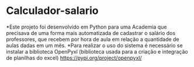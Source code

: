 # Calculador-salario

*Este projeto foi desenvolvido em Python para uma Academia que precisava de uma forma mais automatizada de cadastrar o salário dos professores, que recebem por hora de aula em relação a quantidade de aulas dadas em um mês.
*Para realizar o uso do sistema é necessário se instalar a biblioteca OpenPyxl (biblioteca usada para a criação e integração de planilhas do excel) https://pypi.org/project/openpyxl/
